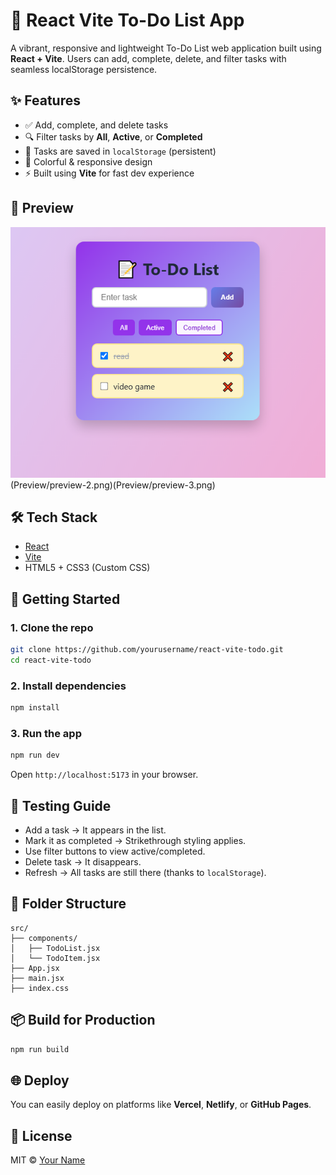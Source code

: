 
# 📝 React Vite To-Do List App

A vibrant, responsive and lightweight To-Do List web application built using **React + Vite**. Users can add, complete, delete, and filter tasks with seamless localStorage persistence.

## ✨ Features

- ✅ Add, complete, and delete tasks
- 🔍 Filter tasks by **All**, **Active**, or **Completed**
- 💾 Tasks are saved in `localStorage` (persistent)
- 🎨 Colorful & responsive design
- ⚡️ Built using **Vite** for fast dev experience

## 📸 Preview

![Preview Screenshot](Preview/preview-1.png)(Preview/preview-2.png)(Preview/preview-3.png)

## 🛠️ Tech Stack

- [React](https://reactjs.org/)
- [Vite](https://vitejs.dev/)
- HTML5 + CSS3 (Custom CSS)

## 🚀 Getting Started

### 1. Clone the repo

```bash
git clone https://github.com/yourusername/react-vite-todo.git
cd react-vite-todo
```

### 2. Install dependencies

```bash
npm install
```

### 3. Run the app

```bash
npm run dev
```

Open `http://localhost:5173` in your browser.

## 🧪 Testing Guide

- Add a task → It appears in the list.
- Mark it as completed → Strikethrough styling applies.
- Use filter buttons to view active/completed.
- Delete task → It disappears.
- Refresh → All tasks are still there (thanks to `localStorage`).

## 📂 Folder Structure

```
src/
├── components/
│   ├── TodoList.jsx
│   └── TodoItem.jsx
├── App.jsx
├── main.jsx
├── index.css
```

## 📦 Build for Production

```bash
npm run build
```

## 🌐 Deploy

You can easily deploy on platforms like **Vercel**, **Netlify**, or **GitHub Pages**.

## 📄 License

MIT © [Your Name](https://github.com/yourusername)
